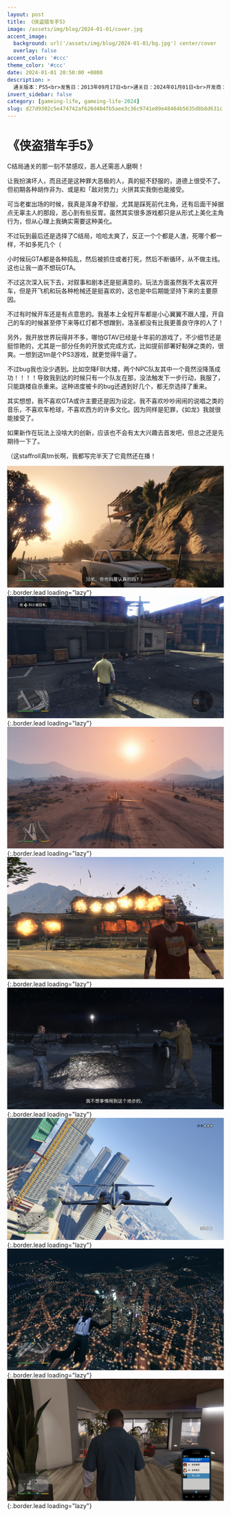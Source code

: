 ```yaml
---
layout: post
title: 《侠盗猎车手5》
image: /assets/img/blog/2024-01-01/cover.jpg
accent_image: 
  background: url('/assets/img/blog/2024-01-01/bg.jpg') center/cover
  overlay: false
accent_color: '#ccc'
theme_color: '#ccc'
date: 2024-01-01 20:50:00 +0800
description: >
  通关版本：PS5<br>发售日：2013年09月17日<br>通关日：2024年01月01日<br>开发商：Rockstar<br>发行商：Rockstar
invert_sidebar: false
category: [gameing-life, gameing-life-2024]
slug: d27d9302c5e474742af626d404fb5aee3c36c9741e89e48404b5635d8b8d631c
---
```


# 《侠盗猎车手5》

C结局通关的那一刻不禁感叹，恶人还需恶人磨啊！

让我扮演坏人，而且还是这种罪大恶极的人，真的挺不舒服的，道德上很受不了。但初期各种胡作非为、或是和「敌对势力」火拼其实我倒也能接受。

可当老崔出场的时候，我真是浑身不舒服，尤其是踩死前代主角，还有后面干掉据点无辜主人的那段，恶心到有些反胃。虽然其实很多游戏都只是从形式上美化主角行为，但从心理上我确实需要这种美化。

不过玩到最后还是选择了C结局，哈哈太爽了，反正一个个都是人渣，死哪个都一样，不如多死几个（

小时候玩GTA都是各种捣乱，然后被抓住或者打死，然后不断循环，从不做主线。这也让我一直不想玩GTA。

不过这次深入玩下去，对叙事和剧本还是挺满意的。玩法方面虽然我不太喜欢开车，但是开飞机和玩各种枪械还是挺喜欢的，这也是中后期能坚持下来的主要原因。

不过有时候开车还是有点意思的。我基本上全程开车都是小心翼翼不跟人撞，开自己的车的时候甚至停下来等红灯都不想蹭到，洛圣都没有比我更善良守序的人了！

另外，我开放世界玩得并不多，哪怕GTAV已经是十年前的游戏了，不少细节还是挺惊艳的，尤其是一部分任务的开放式完成方式，比如提前部署好黏弹之类的，很爽。一想到这tm是个PS3游戏，就更觉得牛逼了。

不过bug我也没少遇到。比如空降FBI大楼，两个NPC队友其中一个竟然没降落成功！！！！导致我到达的时候只有一个队友在那，没法触发下一步行动，我服了，只能跳楼自杀重来。这种进度被卡的bug还遇到好几个，都无奈选择了重来。

其实想想，我不喜欢GTA或许主要还是因为设定。我不喜欢吵吵闹闹的说唱之类的音乐，不喜欢车枪球，不喜欢西方的许多文化。因为同样是犯罪，《如龙》我就很能接受了。

如果新作在玩法上没啥大的创新，应该也不会有太大兴趣去首发吧，但总之还是先期待一下了。

（这staffroll真tm长啊，我都写完半天了它竟然还在播！

![](/assets/img/blog/2024-01-01/1.jpg){:.border.lead loading="lazy"}
![](/assets/img/blog/2024-01-01/2.jpg){:.border.lead loading="lazy"}
![](/assets/img/blog/2024-01-01/3.jpg){:.border.lead loading="lazy"}
![](/assets/img/blog/2024-01-01/4.jpg){:.border.lead loading="lazy"}
![](/assets/img/blog/2024-01-01/5.jpg){:.border.lead loading="lazy"}
![](/assets/img/blog/2024-01-01/6.jpg){:.border.lead loading="lazy"}
![](/assets/img/blog/2024-01-01/7.jpg){:.border.lead loading="lazy"}
![](/assets/img/blog/2024-01-01/8.jpg){:.border.lead loading="lazy"}